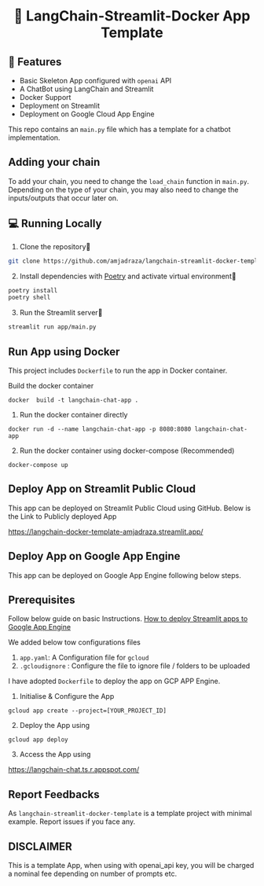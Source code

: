 <h1 align="center">
📖 LangChain-Streamlit-Docker App Template
</h1>

## 🔧 Features

- Basic Skeleton App configured with `openai` API
- A ChatBot using LangChain and Streamlit
- Docker Support
- Deployment on Streamlit 
- Deployment on Google Cloud App Engine

This repo contains an `main.py` file which has a template for a chatbot implementation.

## Adding your chain
To add your chain, you need to change the `load_chain` function in `main.py`.
Depending on the type of your chain, you may also need to change the inputs/outputs that occur later on.


## 💻 Running Locally

1. Clone the repository📂

```bash
git clone https://github.com/amjadraza/langchain-streamlit-docker-template.git
```

2. Install dependencies with [Poetry](https://python-poetry.org/) and activate virtual environment🔨

```bash
poetry install
poetry shell
```

3. Run the Streamlit server🚀

```bash
streamlit run app/main.py 
```

Run App using Docker
--------------------
This project includes `Dockerfile` to run the app in Docker container.

Build the docker container

``docker  build -t langchain-chat-app .``

1. Run the docker container directly 

``docker run -d --name langchain-chat-app -p 8080:8080 langchain-chat-app ``

2. Run the docker container using docker-compose (Recommended)

``docker-compose up``

Deploy App on Streamlit Public Cloud
------------------------------------
This app can be deployed on Streamlit Public Cloud using GitHub. Below is the Link to 
Publicly deployed App

https://langchain-docker-template-amjadraza.streamlit.app/


Deploy App on Google App Engine
--------------------------------
This app can be deployed on Google App Engine following below steps.

## Prerequisites

Follow below guide on basic Instructions.
[How to deploy Streamlit apps to Google App Engine](https://dev.to/whitphx/how-to-deploy-streamlit-apps-to-google-app-engine-407o)

We added below tow configurations files 

1. `app.yaml`: A Configuration file for `gcloud`
2. `.gcloudignore` : Configure the file to ignore file / folders to be uploaded

I have adopted `Dockerfile` to deploy the app on GCP APP Engine.

1. Initialise & Configure the App

``gcloud app create --project=[YOUR_PROJECT_ID]``

2. Deploy the App using

``gcloud app deploy``

3. Access the App using 

https://langchain-chat.ts.r.appspot.com/

## Report Feedbacks

As `langchain-streamlit-docker-template` is a template project with minimal example. Report issues if you face any. 

## DISCLAIMER

This is a template App, when using with openai_api key, you will be charged a nominal fee depending
on number of prompts etc.